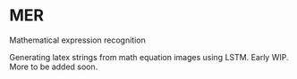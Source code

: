 # MER
Mathematical expression recognition

Generating latex strings from math equation images using LSTM.
Early WIP. More to be added soon.
